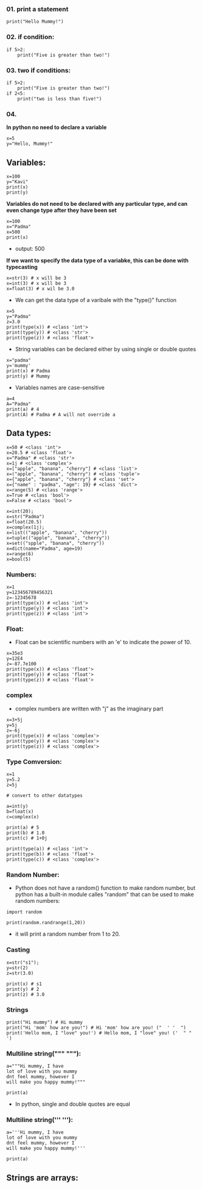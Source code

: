 ### 01. print a statement

```
print("Hello Mummy!")
```
### 02. if condition:
```
if 5>2:
    print("Five is greater than two!")
```
### 03. two if conditions:
```
if 5>2:
    print("Five is greater than two!")
if 2<5:
    print("two is less than five!")
```
### 04. 
**In python no need to declare a variable**
```
x=5
y="Hello, Mummy!"
```
## Variables:
```
x=100
y="Kavi"
print(x)
print(y)
```
**Variables do not need to be declared with any particular type, and can even change type after they have been set**
```
x=100
x="Padma"
x=500
print(x)
```
* output: 500

**If we want to specify the data type of a variabke, this can be done with typecasting**

```
x=str(3) # x will be 3
x=int(3) # x will be 3
x=float(3) # x wil be 3.0
```
* We can get the data type of a varibale with the "type()" function
```
x=5
y="Padma"
z=3.0
print(type(x)) # <class 'int'>
print(type(y)) # <class 'str'>
print(type(z)) # <class 'float'>
```
* String variables can be declared either by using single or double quotes
```
x="padma"
y='mummy'
print(x) # Padma
print(y) # Mummy
```
* Variables names are case-sensitive
```
a=4
A="Padma"
print(a) # 4
print(A) # Padma # A will not override a
```
## Data types:
```
x=50 # <class 'int'>
x=20.5 # <class 'float'>
x="Padma" # <class 'str'>
x=1j # <class 'complex'>
x=["apple", "banana", "cherry"] # <class 'list'>
x=("apple", "banana", "cherry") # <class 'tuple'>
x={"apple", "banana", "cherry"} # <class 'set'>
x={"name" : "padma", "age": 19} # <class 'dict'>
x=range(5) # <class 'range'>
x=True # <class 'bool'>
x=False # <class 'bool'>
```
```
x=int(20);
x=str("Padma")
x=float(20.5)
x=complex(1j);
x=list(("apple", "banana", "cherry"))
x=tuple(("apple", "banana", "cherry"))
x=set(("spple", "banana", "cherry"))
x=dict(name="Padma", age=19)
x=range(6)
x=bool(5)
```
### Numbers:
```
x=1
y=123456789456321
z=-12345678
print(type(x)) # <class 'int'>
print(type(y)) # <class 'int'>
print(type(z)) # <class 'int'>
```
### Float:
* Float can be scientific numbers with an 'e' to indicate the power of 10.
```
x=35e3
y=12E4
z=-87.7e100
print(type(x)) # <class 'float'>
print(type(y)) # <class 'float'>
print(type(z)) # <class 'float'>
```

### complex
* complex numbers are written with "j" as the imaginary part
```
x=3+5j
y=5j
z=-6j
print(type(x)) # <class 'complex'>
print(type(y)) # <class 'complex'>
print(type(z)) # <class 'complex'>
```
### Type Comversion:
```
x=1
y=5.2
z=5j

# convert to other datatypes

a=int(y)
b=float(x)
c=complex(x)

print(a) # 5
print(b) # 1.0
print(c) # 1+0j 

print(type(a)) # <class 'int'>
print(type(b)) # <class 'float'>
print(type(c)) # <class 'complex'>
```

### Random Number:
* Python does not have a random() function to make random number, but python has a built-in module calles "random" that can be used to make random numbers:
```
import random

print(random.randrange(1,20))
```
* it will print a random number from 1 to 20.

### Casting
```
x=str("s1");
y=str(2)
z=str(3.0)

print(x) # s1
print(y) # 2
print(z) # 3.0
```
### Strings
```
print("Hi mummy") # Hi mummy
print("Hi 'mom' how are you!") # Hi 'mom' how are you! ("  ' '  ")
print('Hello mom, I "love" you!') # Hello mom, I "love" you! ('  " "  ')
```
### Multiline string("""   """):
```
a="""Hi mummy, I have  
lot of love with you mummy
dnt feel mummy, however I 
will make you happy mummy!"""

print(a)
```
* In python, single and double quotes are equal
### Multiline string('''    '''):
```
a='''Hi mummy, I have  
lot of love with you mummy
dnt feel mummy, however I 
will make you happy mummy!'''

print(a)
```
## Strings are arrays:
